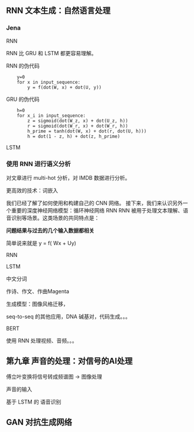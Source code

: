 ## RNN 文本生成：自然语言处理

### Jena

RNN

RNN 比 GRU 和 LSTM 都更容易理解。

RNN 的伪代码

        y=0
        for x in input_sequence:
            y = f(dot(W, x) + dot(U, y))

GRU 的伪代码

        h=0
        for x_i in input_sequence:
            z = sigmoid(dot(W_z, x) + dot(U_z, h))
            r = sigmoid(dot(W_r, x) + dot(W_r, h)) 
            h_prime = tanh(dot(W, x) + dot(r, dot(U, h))) 
            h = dot(1 - z, h) + dot(z, h_prime)

LSTM


### 使用 RNN 进行语义分析

对文章进行 multi-hot 分析，对 IMDB 数据进行分析。

更高效的技术：词嵌入



我们已经了解了如何使用和构建自己的 CNN 网络。
接下来，我们来认识另外一个重要的深度神经网络模型：循环神经网络 RNN
RNN 被用于处理文本理解、语音识别等场景。这类场景的共同特点是：

**问题结果与过去的几个输入数据都相关**

简单说来就是 y = f( Wx + Uy)



RNN



LSTM

中文分词

作诗、作文、作曲Magenta

生成模型：图像风格迁移，

seq-to-seq 的其他应用，DNA 碱基对，代码生成。。。

BERT

使用 RNN 处理视频、音频。。。

## 第九章 声音的处理：对信号的AI处理

傅立叶变换将信号转成频谱图 -> 图像处理

声音的输入

基于 LSTM 的 语音识别

## GAN 对抗生成网络
